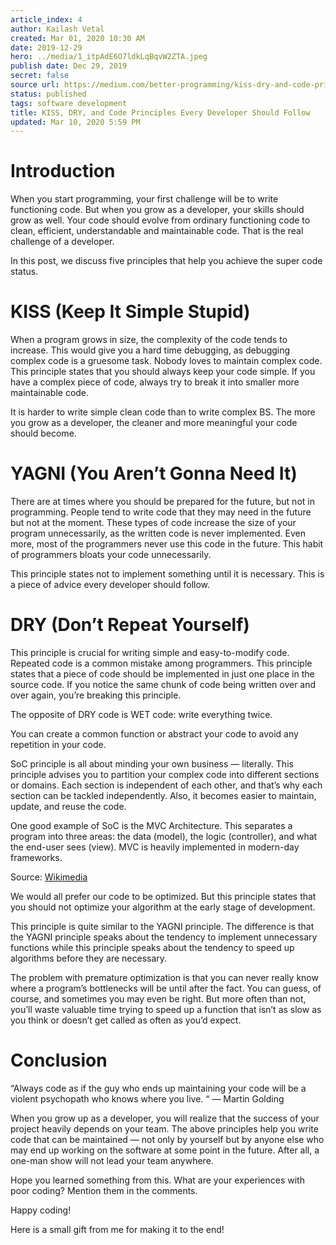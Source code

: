 ```yaml
---
article_index: 4
author: Kailash Vetal
created: Mar 01, 2020 10:30 AM
date: 2019-12-29
hero: ../media/1_itpAdE6O7ldkLqBqvW2ZTA.jpeg
publish date: Dec 29, 2019
secret: false
source url: https://medium.com/better-programming/kiss-dry-and-code-principles-every-developer-should-follow-b77d89f51d74
status: published
tags: software development
title: KISS, DRY, and Code Principles Every Developer Should Follow
updated: Mar 10, 2020 5:59 PM
---
```

# Introduction

When you start programming, your first challenge will be to write functioning code. But when you grow as a developer, your skills should grow as well. Your code should evolve from ordinary functioning code to clean, efficient, understandable and maintainable code. That is the real challenge of a developer.

In this post, we discuss five principles that help you achieve the super code status.

# KISS (Keep It Simple Stupid)

When a program grows in size, the complexity of the code tends to increase. This would give you a hard time debugging, as debugging complex code is a gruesome task. Nobody loves to maintain complex code. This principle states that you should always keep your code simple. If you have a complex piece of code, always try to break it into smaller more maintainable code.

It is harder to write simple clean code than to write complex BS. The more you grow as a developer, the cleaner and more meaningful your code should become.

# YAGNI (You Aren’t Gonna Need It)

There are at times where you should be prepared for the future, but not in programming. People tend to write code that they may need in the future but not at the moment. These types of code increase the size of your program unnecessarily, as the written code is never implemented. Even more, most of the programmers never use this code in the future. This habit of programmers bloats your code unnecessarily.

This principle states not to implement something until it is necessary. This is a piece of advice every developer should follow.

# DRY (Don’t Repeat Yourself)

This principle is crucial for writing simple and easy-to-modify code. Repeated code is a common mistake among programmers. This principle states that a piece of code should be implemented in just one place in the source code. If you notice the same chunk of code being written over and over again, you’re breaking this principle.

The opposite of DRY code is WET code: write everything twice.

You can create a common function or abstract your code to avoid any repetition in your code.

SoC principle is all about minding your own business — literally. This principle advises you to partition your complex code into different sections or domains. Each section is independent of each other, and that’s why each section can be tackled independently. Also, it becomes easier to maintain, update, and reuse the code.

One good example of SoC is the MVC Architecture. This separates a program into three areas: the data (model), the logic (controller), and what the end-user sees (view). MVC is heavily implemented in modern-day frameworks.

Source: [Wikimedia](https://commons.wikimedia.org/wiki/File:MVC_Diagram_(Model-View-Controller).svg)

We would all prefer our code to be optimized. But this principle states that you should not optimize your algorithm at the early stage of development.

This principle is quite similar to the YAGNI principle. The difference is that the YAGNI principle speaks about the tendency to implement unnecessary functions while this principle speaks about the tendency to speed up algorithms before they are necessary.

The problem with premature optimization is that you can never really know where a program’s bottlenecks will be until after the fact. You can guess, of course, and sometimes you may even be right. But more often than not, you’ll waste valuable time trying to speed up a function that isn’t as slow as you think or doesn’t get called as often as you’d expect.

# Conclusion

“Always code as if the guy who ends up maintaining your code will be a violent psychopath who knows where you live. “ — Martin Golding

When you grow up as a developer, you will realize that the success of your project heavily depends on your team. The above principles help you write code that can be maintained — not only by yourself but by anyone else who may end up working on the software at some point in the future. After all, a one-man show will not lead your team anywhere.

Hope you learned something from this. What are your experiences with poor coding? Mention them in the comments.

Happy coding!

Here is a small gift from me for making it to the end!
